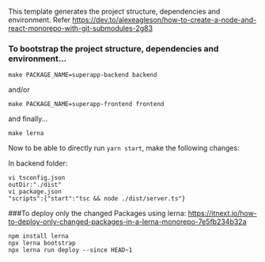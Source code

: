 This template generates the project structure, dependencies and environment. Refer https://dev.to/alexeagleson/how-to-create-a-node-and-react-monorepo-with-git-submodules-2g83

### To bootstrap the project structure, dependencies and environment...

```
make PACKAGE_NAME=superapp-backend backend
```

and/or

```
make PACKAGE_NAME=superapp-frontend frontend
```

and finally...

```
make lerna
```

Now to be able to directly run `yarn start`, make the following changes:

In backend folder:

```
vi tsconfig.json
outDir:"./dist"
vi package.json
"scripts":{"start":"tsc && node ./dist/server.ts"}
```

###To deploy only the changed Packages using lerna:
https://itnext.io/how-to-deploy-only-changed-packages-in-a-lerna-monorepo-7e5fb234b32a

```
npm install lerna
npx lerna bootstrap
npx lerna run deploy --since HEAD~1
```
